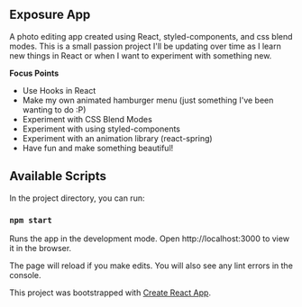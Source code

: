 ## Exposure App
A photo editing app created using React, styled-components, and css blend modes. This is a small passion project I'll be updating over time as I learn new things in React or when I want to experiment with something new.

**Focus Points**
- Use Hooks in React
- Make my own animated hamburger menu (just something I've been wanting to do :P)
- Experiment with CSS Blend Modes
- Experiment with using styled-components
- Experiment with an animation library (react-spring)
- Have fun and make something beautiful!

## Available Scripts

In the project directory, you can run:

### `npm start`

Runs the app in the development mode.
Open http://localhost:3000 to view it in the browser.

The page will reload if you make edits.
You will also see any lint errors in the console.

This project was bootstrapped with [Create React App](https://github.com/facebook/create-react-app).

